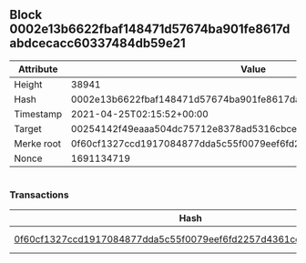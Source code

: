 ## Block 0002e13b6622fbaf148471d57674ba901fe8617dabdcecacc60337484db59e21

Attribute | Value
--- | ---
Height | 38941
Hash | 0002e13b6622fbaf148471d57674ba901fe8617dabdcecacc60337484db59e21
Timestamp | 2021-04-25T02:15:52+00:00
Target | 00254142f49eaaa504dc75712e8378ad5316cbcead634704b3734b6271167cc4
Merke root | 0f60cf1327ccd1917084877dda5c55f0079eef6fd2257d4361ce7deb8e92f342
Nonce | 1691134719

```

```

### Transactions

Hash | Amount
--- | ---
[0f60cf1327ccd1917084877dda5c55f0079eef6fd2257d4361ce7deb8e92f342](0f60cf1327ccd1917084877dda5c55f0079eef6fd2257d4361ce7deb8e92f342.md) | 10.00000000 SKEPTI 

